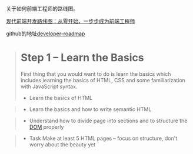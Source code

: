  关于如何前端工程师的路线图。

[现代前端开发路线图：从零开始，一步步成为前端工程师](http://36kr.com/p/5128487.html)

github的地址[developer-roadmap](https://github.com/kamranahmedse/developer-roadmap#fork-destination-box)

> # Step 1 – Learn the Basics
>
>First thing that you would want to do is learn the basics which includes learning the basics of HTML, CSS and some familiarization with JavaScript syntax.
>* Learn the basics of HTML

>  +  Learn the basics and how to write semantic HTML
        
> + Understand how to divide page into sections and to structure the [DOM](http://www.w3school.com.cn/htmldom/index.asp) properly
        
> + Task Make at least 5 HTML pages – focus on structure, don't worry about the beauty yet
